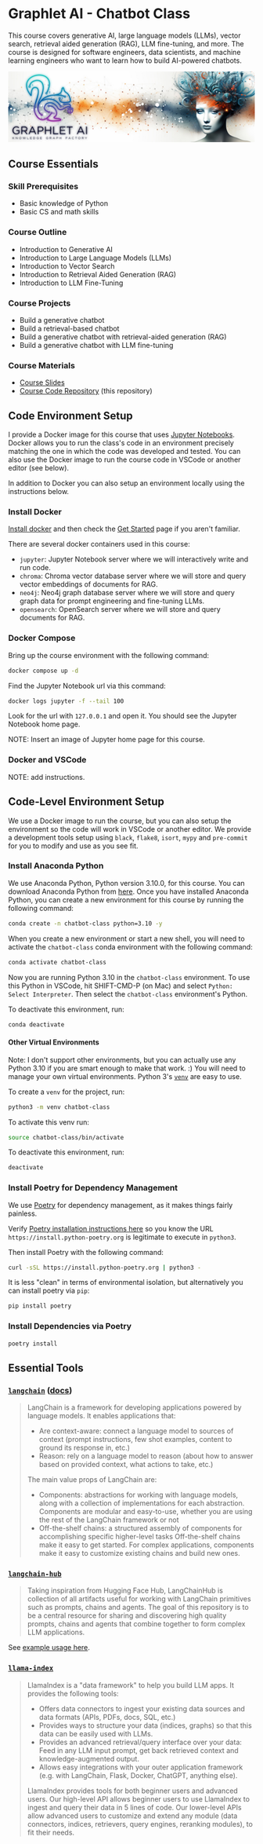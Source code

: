# Graphlet AI - Chatbot Class

This course covers generative AI, large language models (LLMs), vector search, retrieval aided generation (RAG), LLM fine-tuning, and more. The course is designed for software engineers, data scientists, and machine learning engineers who want to learn how to build AI-powered chatbots.

<center><img src="images/Graphlet-AI-Banner-with-Hypergraph-and-Womans-Head.jpg" /></center>

## Course Essentials

### Skill Prerequisites

- Basic knowledge of Python
- Basic CS and math skills

### Course Outline

- Introduction to Generative AI
- Introduction to Large Language Models (LLMs)
- Introduction to Vector Search
- Introduction to Retrieval Aided Generation (RAG)
- Introduction to LLM Fine-Tuning

### Course Projects

- Build a generative chatbot
- Build a retrieval-based chatbot
- Build a generative chatbot with retrieval-aided generation (RAG)
- Build a generative chatbot with LLM fine-tuning

### Course Materials

- [Course Slides](https://bit.ly/graphlet_chatbot_slides)
- [Course Code Repository](https://github.com/Graphlet-AI/chatbot-class) (this repository)

## Code Environment Setup

I provide a Docker image for this course that uses [Jupyter Notebooks](https://jupyter.org/). Docker allows you to run the class's code in an environment precisely matching the one in which the code was developed and tested. You can also use the Docker image to run the course code in VSCode or another editor (see below).

In addition to Docker you can also setup an environment locally using the instructions below.

### Install Docker

[Install docker](https://docs.docker.com/engine/install/) and then check the [Get Started](https://www.docker.com/get-started/) page if you aren't familiar.

There are several docker containers used in this course:

- `jupyter`: Jupyter Notebook server where we will interactively write and run code.
- `chroma`: Chroma vector database server where we will store and query vector embeddings of documents for RAG.
- `neo4j`: Neo4j graph database server where we will store and query graph data for prompt engineering and fine-tuning LLMs.
- `opensearch`: OpenSearch server where we will store and query documents for RAG.

### Docker Compose

Bring up the course environment with the following command:

```bash
docker compose up -d
```

Find the Jupyter Notebook url via this command:

```bash
docker logs jupyter -f --tail 100
```

Look for the url with `127.0.0.1` and open it. You should see the Jupyter Notebook home page.

NOTE: Insert an image of Jupyter home page for this course.

### Docker and VSCode

NOTE: add instructions.

## Code-Level Environment Setup

We use a Docker image to run the course, but you can also setup the environment so the code will work in VSCode or another editor. We provide a development tools setup using `black`, `flake8`, `isort`, `mypy` and `pre-commit` for you to modify and use as you see fit.

### Install Anaconda Python

We use Anaconda Python, Python version 3.10.0, for this course. You can download Anaconda Python from [here](https://www.anaconda.com/products/individual). Once you have installed Anaconda Python, you can create a new environment for this course by running the following command:

```bash
conda create -n chatbot-class python=3.10 -y
```

When you create a new environment or start a new shell, you will need to activate the `chatbot-class` conda environment with the following command:

```bash
conda activate chatbot-class
```

Now you are running Python 3.10 in the `chatbot-class` environment. To use this Python in VSCode, hit SHIFT-CMD-P (on Mac) and select `Python: Select Interpreter`. Then select the `chatbot-class` environment's Python.

To deactivate this environment, run:

```bash
conda deactivate
```

#### Other Virtual Environments

Note: I don't support other environments, but you can actually use any Python 3.10 if you are smart enough to make that work. :) You will need to manage your own virtual environments. Python 3's [`venv`](https://docs.python.org/3/library/venv.html) are easy to use.

To create a `venv` for the project, run:

```bash
python3 -m venv chatbot-class
```

To activate this venv run:

```bash
source chatbot-class/bin/activate
```

To deactivate this environment, run:

```bash
deactivate
```

### Install Poetry for Dependency Management

We use [Poetry](https://python-poetry.org/) for dependency management, as it makes things fairly painless. 

Verify [Poetry installation instructions here](https://python-poetry.org/docs/#installation) so you know the URL `https://install.python-poetry.org` is legitimate to execute in `python3`.

Then install Poetry with the following command:

```bash
curl -sSL https://install.python-poetry.org | python3 -
```

It is less "clean" in terms of environmental isolation, but alternatively you can install poetry via `pip`:

```bash
pip install poetry
```

### Install Dependencies via Poetry

```bash
poetry install
```

## Essential Tools

### [`langchain`](https://www.langchain.com/) ([docs](https://python.langchain.com/docs/get_started/introduction))

> LangChain is a framework for developing applications powered by language models. It enables applications that:
>
> * Are context-aware: connect a language model to sources of context (prompt instructions, few shot examples, content to ground its response in, etc.)
> * Reason: rely on a language model to reason (about how to answer based on provided context, what actions to take, etc.)
>
> The main value props of LangChain are:
>
> * Components: abstractions for working with language models, along with a collection of implementations for each abstraction. Components are modular and easy-to-use, whether you are using the rest of the LangChain framework or not
> * Off-the-shelf chains: a structured assembly of components for accomplishing specific higher-level tasks
Off-the-shelf chains make it easy to get started. For complex applications, components make it easy to customize existing chains and build new ones.

### [`langchain-hub`](https://github.com/hwchase17/langchain-hub)

> Taking inspiration from Hugging Face Hub, LangChainHub is collection of all artifacts useful for working with LangChain primitives such as prompts, chains and agents. The goal of this repository is to be a central resource for sharing and discovering high quality prompts, chains and agents that combine together to form complex LLM applications.

See [example usage here](https://python.langchain.com/docs/use_cases/question_answering/).

### [`llama-index`](https://github.com/jerryjliu/llama_index)

> LlamaIndex is a "data framework" to help you build LLM apps. It provides the following tools:
>
> * Offers data connectors to ingest your existing data sources and data formats (APIs, PDFs, docs, SQL, etc.)
> * Provides ways to structure your data (indices, graphs) so that this data can be easily used with LLMs.
> * Provides an advanced retrieval/query interface over your data: Feed in any LLM input prompt, get back retrieved context and knowledge-augmented output.
> * Allows easy integrations with your outer application framework (e.g. with LangChain, Flask, Docker, ChatGPT, anything else).
>
> LlamaIndex provides tools for both beginner users and advanced users. Our high-level API allows beginner users to use LlamaIndex to ingest and query their data in 5 lines of code. Our lower-level APIs allow advanced users to customize and extend any module (data connectors, indices, retrievers, query engines, reranking modules), to fit their needs.

